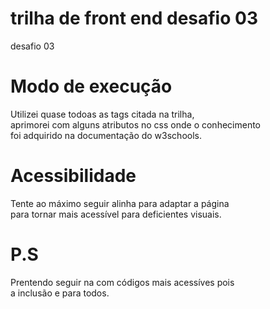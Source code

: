 # trilha de front end desafio 03
 desafio 03

# Modo de execução 
 Utilizei quase todoas as tags citada na trilha,  
 aprimorei com alguns atributos no css onde o conhecimento  
 foi adquirido na documentação do w3schools.
# Acessibilidade
 Tente ao máximo seguir alinha para adaptar a página  
 para tornar mais acessível para deficientes visuais.

# P.S
 Prentendo seguir na com códigos mais acessíves pois  
 a inclusão e para todos.